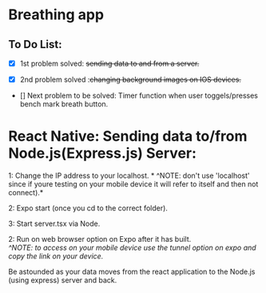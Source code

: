 # Breathing app
<h2>To Do List:</h2>

- [x] 1st problem solved: ~~sending data to and from a server.~~

- [x] 2nd problem solved :~~changing background images on IOS devices.~~

- [] Next problem to be solved: Timer function when user toggels/presses bench mark breath button.


<h1> React Native: Sending data to/from Node.js(Express.js) Server:</h1>

1: Change the IP address to your localhost. 
       * ^NOTE: don't use 'localhost' since if youre testing on your mobile device it will refer to itself and then not connect).*

2: Expo start (once you cd to the correct folder).

3: Start server.tsx via Node.

2: Run on web browser option on Expo after it has built.              
        *^NOTE: to access on your mobile device use the tunnel option on expo and copy the link on your device.*

Be astounded as your data moves from the react application to the Node.js (using express) server and back.


